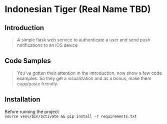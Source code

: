 # Indonesian Tiger (Real Name TBD)

## Introduction

> A simple flask web service to authenticate a user and send push notifications to an iOS device



## Code Samples

> You've gotten their attention in the introduction, now show a few code examples. So they get a visualization and as a bonus, make them copy/paste friendly.

## Installation

Before running the project</br>
`source venv/bin/activate && pip install -r requirements.txt`